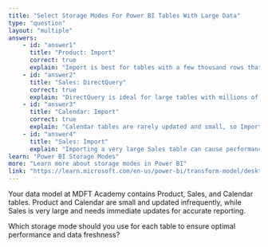 ```yaml
---
title: "Select Storage Modes For Power BI Tables With Large Data"
type: "question"
layout: "multiple"
answers:
    - id: "answer1"
      title: "Product: Import"
      correct: true
      explain: "Import is best for tables with a few thousand rows that are updated infrequently, providing fast performance."
    - id: "answer2"
      title: "Sales: DirectQuery"
      correct: true
      explain: "DirectQuery is ideal for large tables with millions of rows that need immediate updates in reports."
    - id: "answer3"
      title: "Calendar: Import"
      correct: true
      explain: "Calendar tables are rarely updated and small, so Import is the most efficient storage mode."
    - id: "answer4"
      title: "Sales: Import"
      explain: "Importing a very large Sales table can cause performance issues and slow refresh times."
learn: "Power BI Storage Modes"
more: "Learn more about storage modes in Power BI"
link: "https://learn.microsoft.com/en-us/power-bi/transform-model/desktop-storage-mode"
---
```

Your data model at MDFT Academy contains Product, Sales, and Calendar tables. Product and Calendar are small and updated infrequently, while Sales is very large and needs immediate updates for accurate reporting.

Which storage mode should you use for each table to ensure optimal performance and data freshness?
